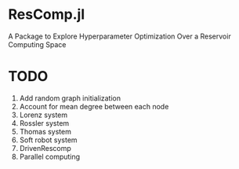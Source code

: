# ResComp.jl
A Package to Explore Hyperparameter Optimization Over a Reservoir Computing Space

# TODO
1. Add random graph initialization
2. Account for mean degree between each node
3. Lorenz system
4. Rossler system
5. Thomas system
6. Soft robot system
7. DrivenRescomp
8. Parallel computing
